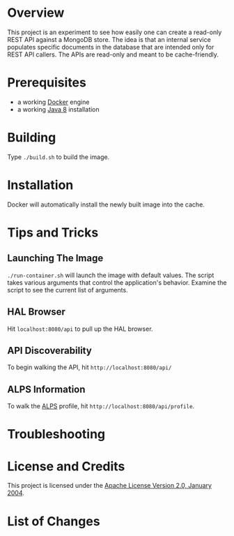 # Overview
This project is an experiment to see how easily one can create a read-only REST API against a MongoDB store.
The idea is that an internal service populates specific documents in the database that are intended only for
REST API callers.  The APIs are read-only and meant to be cache-friendly.

# Prerequisites
* a working [Docker](http://docker.io) engine
* a working [Java 8](http://java.sun.com) installation

# Building
Type `./build.sh` to build the image.

# Installation
Docker will automatically install the newly built image into the cache.

# Tips and Tricks

## Launching The Image

`./run-container.sh` will launch the image with default values.  The script takes various arguments that control the
application's behavior.  Examine the script to see the current list of arguments.

## HAL Browser
Hit `localhost:8080/api` to pull up the HAL browser.

## API Discoverability
To begin walking the API, hit `http://localhost:8080/api/`

## ALPS Information
To walk the [ALPS](http://alps.io/) profile, hit `http://localhost:8080/api/profile`.

# Troubleshooting

# License and Credits
This project is licensed under the [Apache License Version 2.0, January 2004](http://www.apache.org/licenses/).

# List of Changes
